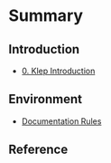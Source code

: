 # Summary

## Introduction

* [0. Klep Introduction](README.md)

## Environment

* [Documentation Rules](environment/documentation-rules.md)

## Reference

